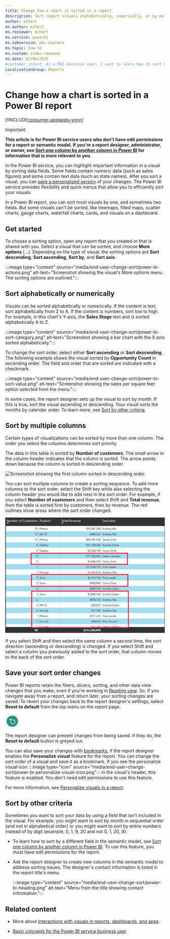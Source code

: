 ```yaml
---
title: Change how a chart is sorted in a report
description: Sort report visuals alphabetically, numerically, or by multiple columns in Power BI service, and learn how to save your changes.
author: mihart
ms.author: mihart
ms.reviewer: mihart
ms.service: powerbi
ms.subservice: pbi-explore
ms.topic: how-to
ms.custom: video-removed
ms.date: 01/06/2025
#customer intent: As a PBI business user, I want to learn how to sort my report visuals so that they look the way I like and are easier to interpret. 
LocalizationGroup: Reports
---
```


# Change how a chart is sorted in a Power BI report

[!INCLUDE[consumer-appliesto-ynnn](../includes/consumer-appliesto-ynnn.md)]

> [!IMPORTANT]
> **This article is for Power BI service users who don't have edit permissions for a report or semantic model. If you're a report designer, administrator, or owner, see [Sort one column by another column in Power BI](../create-reports/desktop-sort-by-column.md) for information that is more relevant to you**.

In the Power BI service, you can highlight important information in a visual by sorting data fields. Some fields contain numeric data (such as sales figures) and some contain text data (such as state names). After you sort a visual, you can [save a personalized version](#save-your-sort-order-changes) of your changes. The Power BI service provides flexibility and quick menus that allow you to efficiently sort your visuals.

In a Power BI report, you can sort most visuals by one, and sometimes two fields. But some visuals can't be sorted, like treemaps, filled maps, scatter charts, gauge charts, waterfall charts, cards, and visuals on a dashboard.

## Get started

To choose a sorting option, open any report that you created or that is shared with you. Select a visual that can be sorted, and choose **More options** (...). Depending on the type of visual, the sorting options are **Sort descending**, **Sort ascending**, **Sort by,** and **Sort axis**.

:::image type="content" source="media/end-user-change-sort/power-bi-actions.png" alt-text="Screenshot showing the visual's More options menu. The sorting options are outlined.":::

## Sort alphabetically or numerically

Visuals can be sorted alphabetically or numerically. If the content is text, sort alphabetically from Z to A. If the content is numbers, sort low to high. For example, in this chart's Y-axis, the **Sales Stage** text and is sorted alphabetically A to Z.

:::image type="content" source="media/end-user-change-sort/power-bi-sort-category.png" alt-text="Screenshot showing a bar chart with the X axis sorted alphabetically.":::

To change the sort order, select either **Sort ascending** or **Sort descending**. The following example shows the visual sorted by **Opportunity Count** in ascending order. The field and order that are sorted are indicated with a checkmark.

:::image type="content" source="media/end-user-change-sort/power-bi-sort-value.png" alt-text="Screenshot showing the sales per square feet option selected from the menu.":::

In some cases, the report designer sets up the visual to sort by month. If this is true, sort the visual ascending or descending. Your visual sorts the months by calendar order. To learn more, see [Sort by other criteria](#sort-by-other-criteria).

## Sort by multiple columns

Certain types of visualizations can be sorted by more than one column. The order you select the columns determines sort priority. 

The data in this table is sorted by **Number of customers**. The small arrow in the column header indicates that the column is sorted. The arrow points down because the column is sorted in descending order.

![Screenshot showing the first column sorted in descending order.](media/end-user-change-sort/power-bi-sort-column.png)

You can sort multiple columns to create a sorting sequence. To add more columns to the sort order, select the Shift key while also selecting the column header you would like to add next in the sort order. For example, if you select **Number of customers** and then select Shift and **Total revenue**, then the table is sorted first by customers, then by revenue. The red outlines show areas where the sort order changed.

![Screenshot showing a table sorted by two columns. Red outlines show changes.](media/end-user-change-sort/power-bi-sort-second.png)

If you select Shift and then select the same column a second time, the sort direction (ascending or descending) is changed. If you select Shift and select a column you previously added to the sort order, that column moves to the back of the sort order.

## Save your sort order changes

Power BI reports retain the filters, slicers, sorting, and other data view changes that you make, even if you're working in [Reading view](end-user-reading-view.md#reading-view). So, if you navigate away from a report, and return later, your sorting changes are saved. To revert your changes back to the report designer's settings, select **Reset to default** from the top menu on the report page.

![Screenshot showing the reset to default button.](media/end-user-change-sort/power-bi-reset-green.png)

The report designer can prevent changes from being saved. If they do, the **Reset to default** button is greyed out.

You can also save your changes with [bookmarks](end-user-bookmarks.md), if the report designer enables the **Personalize visual** feature for the report. You can change the sort order of a visual and save it as a bookmark. If you see the personalize visual icon :::image type="icon" source="media/end-user-change-sort/power-bi-personalize-visual-icon.png"::: in the visual's header, this feature is enabled. You don't need edit permissions to use this feature.

For more information, see [Personalize visuals in a report](end-user-personalize-visuals.md).

## Sort by other criteria

Sometimes you want to sort your data by using a field that isn't included in the visual. For example, you might want to sort by month in sequential order (and not in alphabetical order) or you might want to sort by entire numbers instead of by digit (example, 0, 1, 9, 20 and not 0, 1, 20, 9).  

- To learn how to sort by a different field in the semantic model, see [Sort one column by another column in Power BI](../create-reports/desktop-sort-by-column.md). To use this feature, you must have edit permissions for the report.

- Ask the report designer to create new columns in the semantic model to address sorting issues. The designer's contact information is listed in the report title's menu.

    :::image type="content" source="media/end-user-change-sort/power-bi-heading.png" alt-text="Menu from the title showing contact information.":::

## Related content

- More about [Interactions with visuals in reports, dashboards, and apps](end-user-visualizations.md).

- [Basic concepts for the Power BI service business user](end-user-basic-concepts.md).
